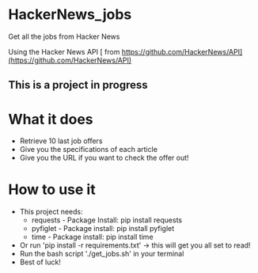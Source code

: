 # HackerNews_jobs
Get all the jobs from Hacker News

Using the Hacker News API [ from https://github.com/HackerNews/API](https://github.com/HackerNews/API)


This is a project in progress
--------------------------------

# What it does
* Retrieve 10 last job offers
* Give you the specifications of each article
* Give you the URL if you want to check the offer out!

# How to use it
* This project needs:
    * requests - Package Install: pip install requests
    * pyfiglet - Package install: pip install pyfiglet
    * time - Package install: pip install time
* Or run 'pip install -r requirements.txt' -> this will get you all set to read!
* Run the bash script './get_jobs.sh' in your terminal 
* Best of luck!
